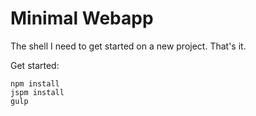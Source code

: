 # Minimal Webapp
The shell I need to get started on a new project. That's it.

Get started:
```
npm install
jspm install
gulp
```
